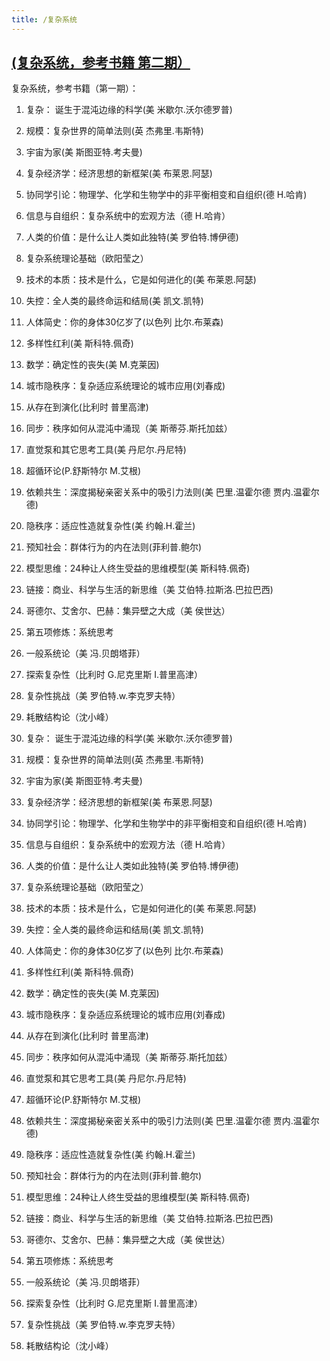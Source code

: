 ```yaml
---
title: /复杂系统
---
```


## [(复杂系统，参考书籍 第二期）](https://www.wolai.com/2TSGbzwfUY6XtuRKySQ14Y)

复杂系统，参考书籍（第一期）：

1. 复杂： 诞生于混沌边缘的科学(美 米歇尔.沃尔德罗普)

2. 规模：复杂世界的简单法则(英 杰弗里.韦斯特)

3. 宇宙为家(美 斯图亚特.考夫曼)

4. 复杂经济学：经济思想的新框架(美 布莱恩.阿瑟)

5. 协同学引论：物理学、化学和生物学中的非平衡相变和自组织(德 H.哈肯)

6. 信息与自组织：复杂系统中的宏观方法（德 H.哈肯）

7. 人类的价值：是什么让人类如此独特(美 罗伯特.博伊德)

8. 复杂系统理论基础（欧阳莹之）

9. 技术的本质：技术是什么，它是如何进化的(美 布莱恩.阿瑟)

10. 失控：全人类的最终命运和结局(美 凯文.凯特)

11. 人体简史：你的身体30亿岁了(以色列 比尔.布莱森)

12. 多样性红利(美 斯科特.佩奇)

13. 数学：确定性的丧失(美 M.克莱因)

14. 城市隐秩序：复杂适应系统理论的城市应用(刘春成)

15. 从存在到演化(比利时 普里高津)

16. 同步：秩序如何从混沌中涌现（美 斯蒂芬.斯托加兹）

17. 直觉泵和其它思考工具(美 丹尼尔.丹尼特)

18. 超循环论(P.舒斯特尔 M.艾根)

19. 依赖共生：深度揭秘亲密关系中的吸引力法则(美 巴里.温霍尔德 贾内.温霍尔德)

20. 隐秩序：适应性造就复杂性(美 约翰.H.霍兰)

21. 预知社会：群体行为的内在法则(菲利普.鲍尔)

22. 模型思维：24种让人终生受益的思维模型(美 斯科特.佩奇)

23. 链接：商业、科学与生活的新思维（美 艾伯特.拉斯洛.巴拉巴西)

24. 哥德尔、艾舍尔、巴赫：集异壁之大成（美 侯世达）

25. 第五项修炼：系统思考

26. 一般系统论（美 冯.贝朗塔菲）

27. 探索复杂性（比利时 G.尼克里斯 I.普里高津）

28. 复杂性挑战（美 罗伯特.w.李克罗夫特）

29. 耗散结构论（沈小峰）

30. 复杂： 诞生于混沌边缘的科学(美 米歇尔.沃尔德罗普)

31. 规模：复杂世界的简单法则(英 杰弗里.韦斯特)

32. 宇宙为家(美 斯图亚特.考夫曼)

33. 复杂经济学：经济思想的新框架(美 布莱恩.阿瑟)

34. 协同学引论：物理学、化学和生物学中的非平衡相变和自组织(德 H.哈肯)

35. 信息与自组织：复杂系统中的宏观方法（德 H.哈肯）

36. 人类的价值：是什么让人类如此独特(美 罗伯特.博伊德)

37. 复杂系统理论基础（欧阳莹之）

38. 技术的本质：技术是什么，它是如何进化的(美 布莱恩.阿瑟)

39. 失控：全人类的最终命运和结局(美 凯文.凯特)

40. 人体简史：你的身体30亿岁了(以色列 比尔.布莱森)

41. 多样性红利(美 斯科特.佩奇)

42. 数学：确定性的丧失(美 M.克莱因)

43. 城市隐秩序：复杂适应系统理论的城市应用(刘春成)

44. 从存在到演化(比利时 普里高津)

45. 同步：秩序如何从混沌中涌现（美 斯蒂芬.斯托加兹）

46. 直觉泵和其它思考工具(美 丹尼尔.丹尼特)

47. 超循环论(P.舒斯特尔 M.艾根)

48. 依赖共生：深度揭秘亲密关系中的吸引力法则(美 巴里.温霍尔德 贾内.温霍尔德)

49. 隐秩序：适应性造就复杂性(美 约翰.H.霍兰)

50. 预知社会：群体行为的内在法则(菲利普.鲍尔)

51. 模型思维：24种让人终生受益的思维模型(美 斯科特.佩奇)

52. 链接：商业、科学与生活的新思维（美 艾伯特.拉斯洛.巴拉巴西)

53. 哥德尔、艾舍尔、巴赫：集异壁之大成（美 侯世达）

54. 第五项修炼：系统思考

55. 一般系统论（美 冯.贝朗塔菲）

56. 探索复杂性（比利时 G.尼克里斯 I.普里高津）

57. 复杂性挑战（美 罗伯特.w.李克罗夫特）

58. 耗散结构论（沈小峰）
